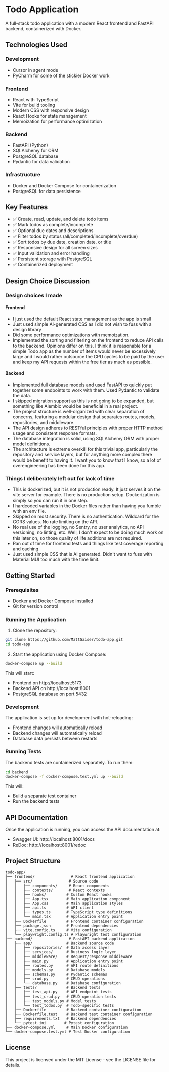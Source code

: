 # Todo Application

A full-stack todo application with a modern React frontend and FastAPI backend, containerized with Docker.

## Technologies Used

### Development
- Cursor in agent mode
- PyCharm for some of the stickier Docker work

### Frontend
- React with TypeScript
- Vite for build tooling
- Modern CSS with responsive design
- React Hooks for state management
- Memoization for performance optimization

### Backend
- FastAPI (Python)
- SQLAlchemy for ORM
- PostgreSQL database
- Pydantic for data validation

### Infrastructure
- Docker and Docker Compose for containerization
- PostgreSQL for data persistence

## Key Features

- ✅ Create, read, update, and delete todo items
- ✅ Mark todos as complete/incomplete
- ✅ Optional due dates and descriptions
- ✅ Filter todos by status (all/completed/incomplete/overdue)
- ✅ Sort todos by due date, creation date, or title
- ✅ Responsive design for all screen sizes
- ✅ Input validation and error handling
- ✅ Persistent storage with PostgreSQL
- ✅ Containerized deployment

## Design Choice Discussion

### Design choices I made

#### Frontend
- I just used the default React state management as the app is small
- Just used simple AI-generated CSS as I did not wish to fuss with a design library
- Did some performance optimizations with memoization. 
- Implemented the sorting and filtering on the frontend to reduce API calls to the backend. Opinions differ on this. I think it is reasonable for a simple Todo app as the number of items would never be excessively large and I would rather outsource the CPU cycles to be paid by the user and keep my API requests within the free tier as much as possible.

#### Backend
- Implemented full database models and used FastAPI to quickly put together some endpoints to work with them. Used Pydantic to validate the data. 
- I skipped migration support as this is not going to be expanded, but something like Alembic would be beneficial in a real project. 
- The project structure is well-organized with clear separation of concerns, featuring a modular design that separates routes, models, repositories, and middleware. 
- The API design adheres to RESTful principles with proper HTTP method usage and consistent response formats. 
- The database integration is solid, using SQLAlchemy ORM with proper model definitions. 
- The architecture is extreme overkill for this trivial app, particularly the repository and service layers, but for anything more complex there would be benefit to having it. I want you to know that I know, so a lot of overengineering has been done for this app. 


### Things I deliberately left out for lack of time
- This is dockerized, but it is not production ready. It just serves it on the vite server for example. There is no production setup. Dockerization is simply so you can run it in one step. 
- I hardcoded variables in the Docker files rather than having you fumble with an env file.
- Skipped on most security. There is no authentication.  Wildcard for the CORS values. No rate limiting on the API. 
- No real use of the logging, no Sentry, no user analytics, no API versioning, no linting, etc. Well, I don't expect to be doing much work on this later on, so those quality of life additions are not required. 
- Ran out of time for frontend tests and things like test coverage reporting and caching. 
- Just used simple CSS that is AI generated. Didn't want to fuss with Material MUI too much with the time limit. 

## Getting Started

### Prerequisites
- Docker and Docker Compose installed
- Git for version control

### Running the Application

1. Clone the repository:
```bash
git clone https://github.com/MattGaiser/todo-app.git
cd todo-app
```

2. Start the application using Docker Compose:
```bash
docker-compose up --build
```

This will start:
- Frontend on http://localhost:5173
- Backend API on http://localhost:8001
- PostgreSQL database on port 5432

### Development

The application is set up for development with hot-reloading:
- Frontend changes will automatically reload
- Backend changes will automatically reload
- Database data persists between restarts

### Running Tests

The backend tests are containerized separately. To run them:

```bash
cd backend
docker-compose -f docker-compose.test.yml up --build
```

This will:
- Build a separate test container
- Run the backend tests

## API Documentation

Once the application is running, you can access the API documentation at:
- Swagger UI: http://localhost:8001/docs
- ReDoc: http://localhost:8001/redoc

## Project Structure

```
todo-app/
├── frontend/                # React frontend application
│   ├── src/                # Source code
│   │   ├── components/     # React components
│   │   ├── contexts/       # React contexts
│   │   ├── hooks/         # Custom React hooks
│   │   ├── App.tsx        # Main application component
│   │   ├── App.css        # Main application styles
│   │   ├── api.ts         # API client
│   │   ├── types.ts       # TypeScript type definitions
│   │   └── main.tsx       # Application entry point
│   ├── Dockerfile         # Frontend container configuration
│   ├── package.json       # Frontend dependencies
│   ├── vite.config.ts     # Vite configuration
│   └── playwright.config.ts # Playwright test configuration
├── backend/                # FastAPI backend application
│   ├── app/               # Backend source code
│   │   ├── repositories/  # Data access layer
│   │   ├── services/      # Business logic layer
│   │   ├── middleware/    # Request/response middleware
│   │   ├── main.py        # Application entry point
│   │   ├── routes.py      # API route definitions
│   │   ├── models.py      # Database models
│   │   ├── schemas.py     # Pydantic schemas
│   │   ├── crud.py        # CRUD operations
│   │   └── database.py    # Database configuration
│   ├── tests/             # Backend tests
│   │   ├── test_api.py    # API endpoint tests
│   │   ├── test_crud.py   # CRUD operation tests
│   │   ├── test_models.py # Model tests
│   │   └── test_todos.py  # Todo-specific tests
│   ├── Dockerfile         # Backend container configuration
│   ├── Dockerfile.test    # Backend test container configuration
│   ├── requirements.txt   # Backend dependencies
│   └── pytest.ini        # Pytest configuration
├── docker-compose.yml     # Main Docker configuration
└── docker-compose.test.yml # Test Docker configuration
```
## License

This project is licensed under the MIT License - see the LICENSE file for details. 

